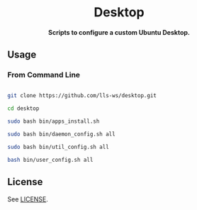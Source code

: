 <h1 align="center">
  Desktop
</h1>

<h4 align="center">
  Scripts to configure a custom Ubuntu Desktop.
</h4>


## Usage

### From Command Line

```bash

git clone https://github.com/lls-ws/desktop.git

cd desktop

sudo bash bin/apps_install.sh

sudo bash bin/daemon_config.sh all

sudo bash bin/util_config.sh all

bash bin/user_config.sh all

```


## License

See [LICENSE](LICENSE).
